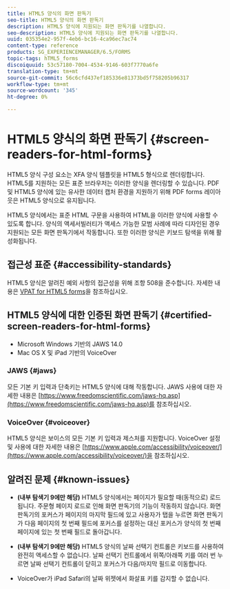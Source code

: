 ```yaml
---
title: HTML5 양식의 화면 판독기
seo-title: HTML5 양식의 화면 판독기
description: HTML5 양식에 지원되는 화면 판독기를 나열합니다.
seo-description: HTML5 양식에 지원되는 화면 판독기를 나열합니다.
uuid: 035354e2-957f-4eb6-bc16-4ca96ec7ac74
content-type: reference
products: SG_EXPERIENCEMANAGER/6.5/FORMS
topic-tags: hTML5_forms
discoiquuid: 53c57180-7004-4534-9146-603f7770a6fe
translation-type: tm+mt
source-git-commit: 56c6cfd437ef185336e81373bd5f758205b96317
workflow-type: tm+mt
source-wordcount: '345'
ht-degree: 0%

---
```



# HTML5 양식의 화면 판독기 {#screen-readers-for-html-forms}

HTML5 양식 구성 요소는 XFA 양식 템플릿을 HTML5 형식으로 렌더링합니다. HTML5를 지원하는 모든 표준 브라우저는 이러한 양식을 렌더링할 수 있습니다. PDF 및 HTML5 양식에 있는 유사한 데이터 캡처 환경을 지원하기 위해 PDF forms 레이아웃은 HTML5 양식으로 유지됩니다.

HTML5 양식에서는 표준 HTML 구문을 사용하여 HTML을 이러한 양식에 사용할 수 있도록 합니다. 양식의 액세서빌러티가 액세스 가능한 모범 사례에 따라 디자인된 경우 지원되는 모든 화면 판독기에서 작동합니다. 또한 이러한 양식은 키보드 탐색을 위해 활성화됩니다.

## 접근성 표준 {#accessibility-standards}

HTML5 양식은 알려진 예외 사항의 접근성을 위해 조항 508을 준수합니다. 자세한 내용은 [VPAT for HTML5 forms](https://www.adobe.com/mena_en/accessibility/compliance/livecycle-mobile-forms-es4-section-508-vpat.html)을 참조하십시오.

## HTML5 양식에 대한 인증된 화면 판독기 {#certified-screen-readers-for-html-forms}

* Microsoft Windows 기반의 JAWS 14.0
* Mac OS X 및 iPad 기반의 VoiceOver

### JAWS {#jaws}

모든 기본 키 입력과 단축키는 HTML5 양식에 대해 작동합니다. JAWS 사용에 대한 자세한 내용은 [https://www.freedomscientific.com/jaws-hq.asp](https://www.freedomscientific.com/jaws-hq.asp)를 참조하십시오.

### VoiceOver {#voiceover}

HTML5 양식은 보이스의 모든 기본 키 입력과 제스처를 지원합니다. VoiceOver 설정 및 사용에 대한 자세한 내용은 [https://www.apple.com/accessibility/voiceover/](https://www.apple.com/accessibility/voiceover/)을 참조하십시오.

## 알려진 문제 {#known-issues}

* **(내부 탐색기 9에만 해당)** HTML5 양식에서는 페이지가 필요할 때(동적으로) 로드됩니다. 주문형 페이지 로드로 인해 화면 판독기의 기능이 작동하지 않습니다. 화면 판독기의 포커스가 페이지의 마지막 필드에 있고 사용자가 탭을 누르면 화면 판독기가 다음 페이지의 첫 번째 필드에 포커스를 설정하는 대신 포커스가 양식의 첫 번째 페이지에 있는 첫 번째 필드로 돌아갑니다.
* **(내부 탐색기 9에만 해당)** HTML5 양식의 날짜 선택기 컨트롤은 키보드를 사용하여 완전히 액세스할 수 없습니다. 날짜 선택기 컨트롤에서 위쪽/아래쪽 키를 여러 번 누르면 날짜 선택기 컨트롤이 닫히고 포커스가 다음/마지막 필드로 이동합니다.

* VoiceOver가 iPad Safari의 날짜 위젯에서 화살표 키를 감지할 수 없습니다.
